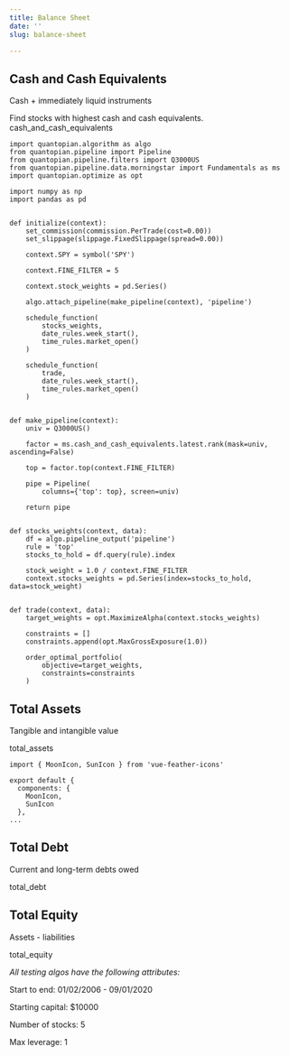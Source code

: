 ```yaml
---
title: Balance Sheet
date: ''
slug: balance-sheet

---
```

## Cash and Cash Equivalents

Cash + immediately liquid instruments

Find stocks with highest cash and cash equivalents. cash_and_cash_equivalents

    import quantopian.algorithm as algo
    from quantopian.pipeline import Pipeline
    from quantopian.pipeline.filters import Q3000US
    from quantopian.pipeline.data.morningstar import Fundamentals as ms
    import quantopian.optimize as opt
    
    import numpy as np
    import pandas as pd
    
    
    def initialize(context):
        set_commission(commission.PerTrade(cost=0.00))
        set_slippage(slippage.FixedSlippage(spread=0.00))
    
        context.SPY = symbol('SPY')
    
        context.FINE_FILTER = 5
    
        context.stock_weights = pd.Series()
    
        algo.attach_pipeline(make_pipeline(context), 'pipeline')
    
        schedule_function(
            stocks_weights,
            date_rules.week_start(),
            time_rules.market_open()
        )
    
        schedule_function(
            trade,
            date_rules.week_start(),
            time_rules.market_open()
        )
    
    
    def make_pipeline(context):
    	univ = Q3000US()
    
        factor = ms.cash_and_cash_equivalents.latest.rank(mask=univ, ascending=False)
    
        top = factor.top(context.FINE_FILTER)
    
        pipe = Pipeline(
            columns={'top': top}, screen=univ)
    
        return pipe
    
    
    def stocks_weights(context, data):
        df = algo.pipeline_output('pipeline')
        rule = 'top'
        stocks_to_hold = df.query(rule).index
    
        stock_weight = 1.0 / context.FINE_FILTER
        context.stocks_weights = pd.Series(index=stocks_to_hold, data=stock_weight)
    
    
    def trade(context, data):
        target_weights = opt.MaximizeAlpha(context.stocks_weights)
    
        constraints = []
        constraints.append(opt.MaxGrossExposure(1.0))
    
        order_optimal_portfolio(
            objective=target_weights,
            constraints=constraints
        )

## Total Assets

Tangible and intangible value

total_assets

    import { MoonIcon, SunIcon } from 'vue-feather-icons'
    
    export default {
      components: {
        MoonIcon,
        SunIcon
      },
    ...

## Total Debt

Current and long-term debts owed

total_debt

## Total Equity

Assets - liabilities

total_equity

_All testing algos have the following attributes:_

Start to end: 01/02/2006 - 09/01/2020

Starting capital: $10000

Number of stocks: 5

Max leverage: 1